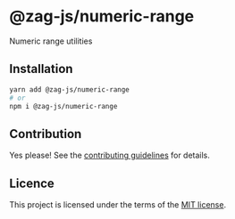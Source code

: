 # @zag-js/numeric-range

Numeric range utilities

## Installation

```sh
yarn add @zag-js/numeric-range
# or
npm i @zag-js/numeric-range
```

## Contribution

Yes please! See the [contributing guidelines](https://github.com/chakra-ui/zag/blob/main/CONTRIBUTING.md) for details.

## Licence

This project is licensed under the terms of the [MIT license](https://github.com/chakra-ui/zag/blob/main/LICENSE).
